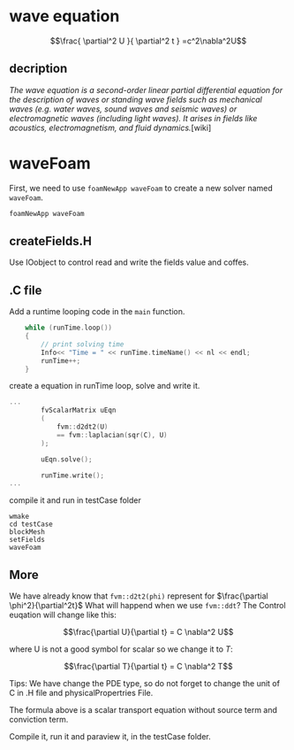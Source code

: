 
# wave equation

$$\frac{ \partial^2 U }{ \partial^2 t } =c^2\nabla^2U$$

## decription
*The wave equation is a second-order linear partial differential equation for the description of waves or standing wave fields such as mechanical waves (e.g. water waves, sound waves and seismic waves) or electromagnetic waves (including light waves). It arises in fields like acoustics, electromagnetism, and fluid dynamics.*[wiki]

# waveFoam

First, we need to use `foamNewApp waveFoam` to create a new solver named `waveFoam`.

```bash
foamNewApp waveFoam
```


## createFields.H

Use IOobject to control read and write the fields value and coffes. 

## .C file

Add a runtime looping code in the `main` function.

```cpp
    while (runTime.loop())
    {
        // print solving time
        Info<< "Time = " << runTime.timeName() << nl << endl;
        runTime++;
    }
```

create a equation in runTime loop, solve and write it.
```cpp
...
        fvScalarMatrix uEqn
        (
            fvm::d2dt2(U)
            == fvm::laplacian(sqr(C), U)
        );

        uEqn.solve();

        runTime.write();
...
```

compile it and run in testCase folder
```shell
wmake
cd testCase
blockMesh
setFields
waveFoam
```

## More

We have already know that `fvm::d2t2(phi)` represent for $\frac{\partial \phi^2}{\partial^2t}$ What will happend when we use `fvm::ddt`? The Control euqation will change like this:

$$\frac{\partial U}{\partial t} = C \nabla^2 U$$

where U is not a good symbol for scalar so we change it to $T$:

$$\frac{\partial T}{\partial t} = C \nabla^2 T$$

Tips: We have change the PDE type, so do not forget to change the unit of C in .H file and physicalPropertries File.

The formula above is a scalar transport equation without source term and conviction term. 

Compile it, run it and paraview it, in the testCase folder.

